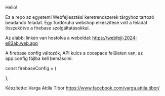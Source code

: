 Hello!

Ez a repo az egyetemi Webfejlesztési keretrendszerek tárgyhoz tartozó beadandó feladat. Egy fürdőruha webshop elkészítése volt a feladat összekötve a firebase szolgáltatásokkal.

Az alábbi linken van hostolva a weboldal: https://webfejl-2024-e83ab.web.app

A firebase config változók, API kulcs a coospace felületen van, az app.config fájlba kell bemásolni:

const firebaseConfig = {
  
};

Készítette: Varga Attila Tibor
https://www.facebook.com/varga.attila.tibor/
